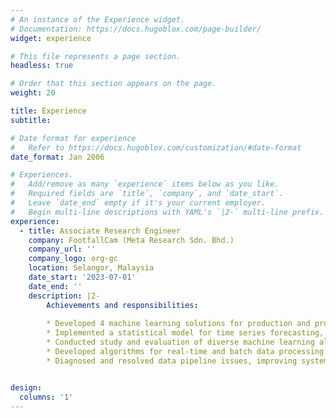 ```yaml
---
# An instance of the Experience widget.
# Documentation: https://docs.hugoblox.com/page-builder/
widget: experience

# This file represents a page section.
headless: true

# Order that this section appears on the page.
weight: 20

title: Experience
subtitle:

# Date format for experience
#   Refer to https://docs.hugoblox.com/customization/#date-format
date_format: Jan 2006

# Experiences.
#   Add/remove as many `experience` items below as you like.
#   Required fields are `title`, `company`, and `date_start`.
#   Leave `date_end` empty if it's your current employer.
#   Begin multi-line descriptions with YAML's `|2-` multi-line prefix.
experience:
  - title: Associate Research Engineer
    company: FootfallCam (Meta Research Sdn. Bhd.)
    company_url: ''
    company_logo: org-gc
    location: Selangor, Malaysia
    date_start: '2023-07-01'
    date_end: ''
    description: |2-
        Achievements and responsibilities:
        
        * Developed 4 machine learning solutions for production and prototype applications, demonstrating their functionality and real-world potential in customer presentations
        * Implemented a statistical model for time series forecasting, achieving a 10x reduction in inference time while maintaining forecasting performance with feature engineering
        * Conducted study and evaluation of diverse machine learning algorithms—statistical, supervised, unsupervised, and AutoML models—for multi-class classification, time series analysis, forecasting, and recommendation systems, focusing on their performance and adaptability in production and prototype applications
        * Developed algorithms for real-time and batch data processing and integrated them into data pipeline, enhancing system capabilities
        * Diagnosed and resolved data pipeline issues, improving system reliability and efficiency


design:
  columns: '1'
---
```

